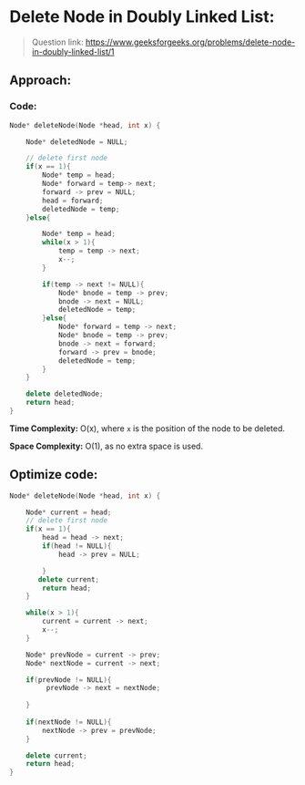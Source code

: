# Delete Node in Doubly Linked List:

> Question link:
> https://www.geeksforgeeks.org/problems/delete-node-in-doubly-linked-list/1

## Approach:

### Code:

```C++
Node* deleteNode(Node *head, int x) {

    Node* deletedNode = NULL;

    // delete first node
    if(x == 1){
        Node* temp = head;
        Node* forward = temp-> next;
        forward -> prev = NULL;
        head = forward;
        deletedNode = temp;
    }else{

        Node* temp = head;
        while(x > 1){
            temp = temp -> next;
            x--;
        }

        if(temp -> next != NULL){
            Node* bnode = temp -> prev;
            bnode -> next = NULL;
            deletedNode = temp;
        }else{
            Node* forward = temp -> next;
            Node* bnode = temp -> prev;
            bnode -> next = forward;
            forward -> prev = bnode;
            deletedNode = temp;
        }
    }

    delete deletedNode;
    return head;
}
```

**Time Complexity:** O(x), where `x` is the position of the node to be deleted.

**Space Complexity:** O(1), as no extra space is used.

## Optimize code:

```C++
Node* deleteNode(Node *head, int x) {

    Node* current = head;
    // delete first node
    if(x == 1){
        head = head -> next;
        if(head != NULL){
            head -> prev = NULL;

        }
       delete current;
        return head;
    }

    while(x > 1){
        current = current -> next;
        x--;
    }

    Node* prevNode = current -> prev;
    Node* nextNode = current -> next;

    if(prevNode != NULL){
         prevNode -> next = nextNode;
       
    }
    
    if(nextNode != NULL){
        nextNode -> prev = prevNode;
    }

    delete current;
    return head;
}
```
